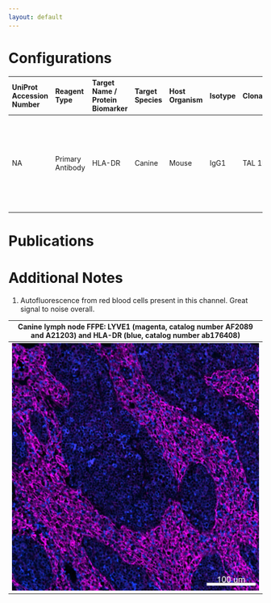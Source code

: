 ```yaml
---
layout: default
---
```


# Configurations

| UniProt Accession Number   | Reagent Type     | Target Name / Protein Biomarker   | Target Species   | Host Organism   | Isotype   | Clonality   | Vendor   | Catalog Number          | Conjugate   | RRID   | Availability   | Method                 | Tissue Preservation   | Target Tissue   | Tissue State   | Detergent         | Antigen Retrieval Conditions                                                               | Dye Inactivation Conditions   | Recommend   | Agree                                                        | Disagree   | Contributor                                                  | Notes       |
|:---------------------------|:-----------------|:----------------------------------|:-----------------|:----------------|:----------|:------------|:---------|:------------------------|:------------|:-------|:---------------|:-----------------------|:----------------------|:----------------|:---------------|:------------------|:-------------------------------------------------------------------------------------------|:------------------------------|:------------|:-------------------------------------------------------------|:-----------|:-------------------------------------------------------------|:------------|
| NA                         | Primary Antibody | HLA-DR                            | Canine           | Mouse           | IgG1      | TAL 1B5     | Abcam    | ab176408 (Unconjugated) | iF594       | NA     | Custom         | Multiplexed 2D Imaging | FFPE                  | Lymph Node      | NA             | 0.3% Triton-X-100 | pH 6 for 30 minutes ER1 (AR9961) and pH 9 for 30 minutes ER2 (AR9640) using the Leica Bond | NA                            | Yes         | [0000-0001-5088-7808](https://orcid.org/0000-0001-5088-7808) | NA         | [0000-0001-5088-7808](https://orcid.org/0000-0001-5088-7808) | [1](#notes) |

# Publications



# Additional Notes

<a name="notes"></a>
1. Autofluorescence from red blood cells present in this channel. Great signal to noise overall.

| Canine lymph node FFPE: LYVE1 (magenta, catalog number AF2089 and A21203) and HLA-DR (blue, catalog number ab176408) |
|:-------:|
| ![](../LYVE-1_Unconjugated/Canine_Melanoma_Skin_LYVE1_AF2089_A-21447_HLADR_iF594_ab176408.jpg) |
